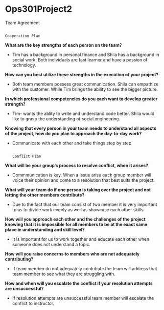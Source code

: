 # Ops301Project2
<hx>Team Agreement</hx>

                                                                Cooperation Plan

<b>What are the key strengths of each person on the team?</b>
* Tim has a background in personal finance and Shila has a background in social work. Both individuals are fast learner and have a passion of technology.
  
<b>How can you best utilize these strengths in the execution of your project?</b>
* Both team members possess great communication. Shila can empathize with the customer. While Tim brings the ability to see the bigger picture.

<b>In which professional competencies do you each want to develop greater strength?</b>
* Tim- wants the ablity to write and understand code better. Shila would like to grasp the understanding of social engineering. 

<b>Knowing that every person in your team needs to understand all aspects of the project, how do you plan to approach the day-to-day work?</b>
* Communicate with each other and take things step by step.

                                                                  Conflict Plan
                                                                  
<b>What will be your group’s process to resolve conflict, when it arises?</b>
* Commmunication is key. When a issue arise each group member will voice their opinion and come to a resolution that best suits the project.

<b>What will your team do if one person is taking over the project and not letting the other members contribute?</b>
* Due to the fact that our team consist of two member it is very important to us to divide work evenly as well as showcase each other skills.

<b>How will you approach each other and the challenges of the project knowing that it is impossible for all members to be at the exact same place in understanding and skill level?</b>
* It is important for us to work together and educate each other when someone does not understand a topic.

<b>How will you raise concerns to members who are not adequately contributing?</b>
* If team member do not adequately contribute the team will address that team member to see what they are struggling  with.

<b>How and when will you escalate the conflict if your resolution attempts are unsuccessful?</b>
* If resolution attempts are unsuccessful team member will escalate the conflict to instructor.
